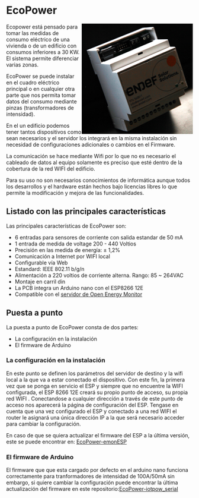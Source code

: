 # EcoPower

<img src="https://github.com/iotlibre/EcoPower/blob/master/docs/ecopower_equipo.png" align="right">
Ecopower está pensado para tomar las medidas de consumo eléctrico de una vivienda o de un edificio con consumos inferiores a 30 KW. El sistema permite diferenciar varias zonas.

EcoPower se puede instalar en el cuadro eléctrico principal o en cualquier otra parte que nos permita tomar datos del consumo mediante pinzas (transformadores de intensidad).

En el un edificio podemos tener tantos dispositivos como sean necesarios y el servidor los integrará en la misma instalación sin necesidad de configuraciones adicionales o cambios en el Firmware.

La comunicación se hace mediante Wifi por lo que no es necesario el cableado de datos al equipo solamente es preciso que esté dentro de la cobertura de la red WIFI del edificio.

Para su uso no son necesarios conocimientos de informática aunque todos los desarrollos y el hardware están hechos bajo licencias libres lo que permite la modificación y mejora de las funcionalidades.

## Listado con las principales características
Las principales características de EcoPower son:
- 6 entradas para sensores de corriente con salida estandar de 50 mA
- 1 entrada de medida de voltage 200 - 440 Voltios
- Precisión en las medida de energía: ± 1,2%
- Comunicación a Internet por WIFI local 
- Configurable vía Web
- Estandard: IEEE 802.11 b/g/n
- Alimentación a 220 voltios de corriente alterna. Rango: 85 ~ 264VAC 
- Montaje en carril din
- La PCB integra un Arduino nano con el ESP8266 12E
- Compatible con el [servidor de Open Energy Monitor](https://emoncms.org/)

## Puesta a punto
La puesta a punto de EcoPower consta de dos partes:
- La configuración en la instalación
- El firmware de Arduino

### La configuración en la instalación
En este punto se definen los parámetros del servidor de destino y la wifi local a la que va a estar conectado el dispositivo. Con este fin, la primera vez que se ponga en servicio el ESP y siempre que no encuentre la WIFI configurada, el ESP 8266 12E creará su propio punto de acceso, su propia red WIFI . Conectandose a cualquier dirección a través de este punto de acceso nos aparecerá la página de configuración del ESP. Tengase en cuenta que una  vez configurado el ESP y conectado a una red WIFI el router le asignará una única dirección IP a la que será necesario acceder para cambiar la configuración.

En caso de que se quiera actualizar el firmware del ESP a la última versión, este se puede encontrar en: [EcoPower-emonESP ](https://github.com/iotlibre/20180328_EmonESP)

### El firmware de Arduino
El firmware que que esta cargado por defecto en el arduino nano funciona correctamente para tranformadores de intensidad de 100A/50mA sin embargo, si quiere cambiar la configuración puede encontrar la última actualización del firmware en este repositorio:[EcoPower-iotpow_serial ](https://github.com/iotlibre/EcoPower/tree/master/firmware/iotpower_serial/iotpow_serial)
